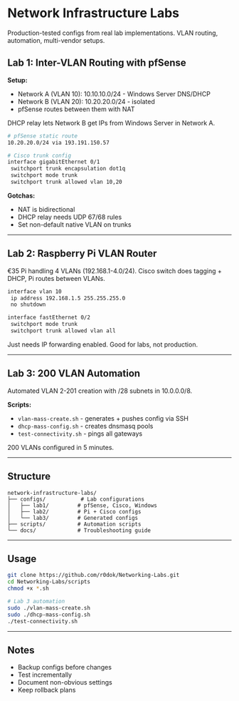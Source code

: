 # Network Infrastructure Labs

Production-tested configs from real lab implementations. VLAN routing, automation, multi-vendor setups.

## Lab 1: Inter-VLAN Routing with pfSense

**Setup:**
- Network A (VLAN 10): 10.10.10.0/24 - Windows Server DNS/DHCP
- Network B (VLAN 20): 10.20.20.0/24 - isolated
- pfSense routes between them with NAT

DHCP relay lets Network B get IPs from Windows Server in Network A.
```bash
# pfSense static route
10.20.20.0/24 via 193.191.150.57

# Cisco trunk config
interface gigabitEthernet 0/1
 switchport trunk encapsulation dot1q
 switchport mode trunk
 switchport trunk allowed vlan 10,20
```

**Gotchas:**
- NAT is bidirectional
- DHCP relay needs UDP 67/68 rules
- Set non-default native VLAN on trunks

---

## Lab 2: Raspberry Pi VLAN Router

€35 Pi handling 4 VLANs (192.168.1-4.0/24). Cisco switch does tagging + DHCP, Pi routes between VLANs.
```bash
interface vlan 10
 ip address 192.168.1.5 255.255.255.0
 no shutdown

interface fastEthernet 0/2
 switchport mode trunk
 switchport trunk allowed vlan all
```

Just needs IP forwarding enabled. Good for labs, not production.

---

## Lab 3: 200 VLAN Automation

Automated VLAN 2-201 creation with /28 subnets in 10.0.0.0/8.

**Scripts:**
- `vlan-mass-create.sh` - generates + pushes config via SSH
- `dhcp-mass-config.sh` - creates dnsmasq pools
- `test-connectivity.sh` - pings all gateways

200 VLANs configured in 5 minutes.

---

## Structure
```
network-infrastructure-labs/
├── configs/           # Lab configurations
│   ├── lab1/         # pfSense, Cisco, Windows
│   ├── lab2/         # Pi + Cisco configs
│   └── lab3/         # Generated configs
├── scripts/          # Automation scripts
└── docs/             # Troubleshooting guide
```

---

## Usage
```bash
git clone https://github.com/r0dok/Networking-Labs.git
cd Networking-Labs/scripts
chmod +x *.sh

# Lab 3 automation
sudo ./vlan-mass-create.sh
sudo ./dhcp-mass-config.sh
./test-connectivity.sh
```

---

## Notes

- Backup configs before changes
- Test incrementally
- Document non-obvious settings
- Keep rollback plans
